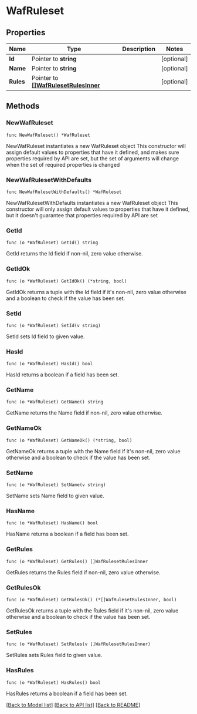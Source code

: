 # WafRuleset

## Properties

Name | Type | Description | Notes
------------ | ------------- | ------------- | -------------
**Id** | Pointer to **string** |  | [optional] 
**Name** | Pointer to **string** |  | [optional] 
**Rules** | Pointer to [**[]WafRulesetRulesInner**](WafRulesetRulesInner.md) |  | [optional] 

## Methods

### NewWafRuleset

`func NewWafRuleset() *WafRuleset`

NewWafRuleset instantiates a new WafRuleset object
This constructor will assign default values to properties that have it defined,
and makes sure properties required by API are set, but the set of arguments
will change when the set of required properties is changed

### NewWafRulesetWithDefaults

`func NewWafRulesetWithDefaults() *WafRuleset`

NewWafRulesetWithDefaults instantiates a new WafRuleset object
This constructor will only assign default values to properties that have it defined,
but it doesn't guarantee that properties required by API are set

### GetId

`func (o *WafRuleset) GetId() string`

GetId returns the Id field if non-nil, zero value otherwise.

### GetIdOk

`func (o *WafRuleset) GetIdOk() (*string, bool)`

GetIdOk returns a tuple with the Id field if it's non-nil, zero value otherwise
and a boolean to check if the value has been set.

### SetId

`func (o *WafRuleset) SetId(v string)`

SetId sets Id field to given value.

### HasId

`func (o *WafRuleset) HasId() bool`

HasId returns a boolean if a field has been set.

### GetName

`func (o *WafRuleset) GetName() string`

GetName returns the Name field if non-nil, zero value otherwise.

### GetNameOk

`func (o *WafRuleset) GetNameOk() (*string, bool)`

GetNameOk returns a tuple with the Name field if it's non-nil, zero value otherwise
and a boolean to check if the value has been set.

### SetName

`func (o *WafRuleset) SetName(v string)`

SetName sets Name field to given value.

### HasName

`func (o *WafRuleset) HasName() bool`

HasName returns a boolean if a field has been set.

### GetRules

`func (o *WafRuleset) GetRules() []WafRulesetRulesInner`

GetRules returns the Rules field if non-nil, zero value otherwise.

### GetRulesOk

`func (o *WafRuleset) GetRulesOk() (*[]WafRulesetRulesInner, bool)`

GetRulesOk returns a tuple with the Rules field if it's non-nil, zero value otherwise
and a boolean to check if the value has been set.

### SetRules

`func (o *WafRuleset) SetRules(v []WafRulesetRulesInner)`

SetRules sets Rules field to given value.

### HasRules

`func (o *WafRuleset) HasRules() bool`

HasRules returns a boolean if a field has been set.


[[Back to Model list]](../README.md#documentation-for-models) [[Back to API list]](../README.md#documentation-for-api-endpoints) [[Back to README]](../README.md)


